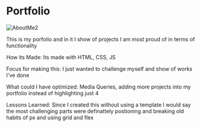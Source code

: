# Portfolio

![AboutMe2](https://github.com/KewaunC/Portfolio/assets/101907963/81d97139-bde8-4caf-9a26-867edf3c8b4d)

This is my porfolio and in it I show of projects I am most proud of in terms of functionality 

How its Made: Its made with HTML, CSS, JS

Focus for making this: I just wanted to challenge myself and show of works I've done

What could I have optimized: Media Queries, adding more projects into my portfolio instead of highlighting just 4

Lessons Learned: Since I created this without using a template I would say the most challenging parts were definattely postioning and breaking old habits of px and using grid and flex

